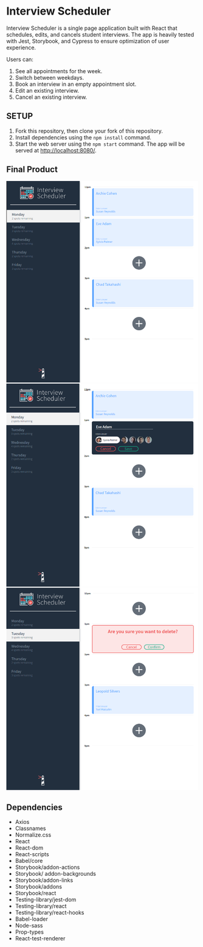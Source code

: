 # Interview Scheduler

Interview Scheduler is a single page application built with React that schedules, edits, and cancels student interviews. The app is heavily tested with Jest, Storybook, and Cypress to ensure optimization of user experience. 

Users can:
1. See all appointments for the week.
2. Switch between weekdays.
3. Book an interview in an empty appointment slot.
4. Edit an existing interview.
5. Cancel an existing interview.

## SETUP

1. Fork this repository, then clone your fork of this repository.
2. Install dependencies using the `npm install` command.
3. Start the web server using the `npm start` command. The app will be served at <http://localhost:8080/>.


## Final Product

!["Screenshot of default page"](https://raw.githubusercontent.com/Soliloquiy/Scheduler/master/docs/default-main-page.png)
!["Screenshot of appointment edit"](https://raw.githubusercontent.com/Soliloquiy/Scheduler/master/docs/appointment-edit.png)
!["Screenshot of appointment cancel"](https://raw.githubusercontent.com/Soliloquiy/Scheduler/master/docs/appointment-delete.png)



## Dependencies
- Axios
- Classnames
- Normalize.css
- React
- React-dom
- React-scripts
- Babel/core
- Storybook/addon-actions
- Storybook/ addon-backgrounds
- Storybook/addon-links
- Storybook/addons
- Storybook/react
- Testing-library/jest-dom
- Testing-library/react
- Testing-library/react-hooks
- Babel-loader
- Node-sass
- Prop-types
- React-test-renderer